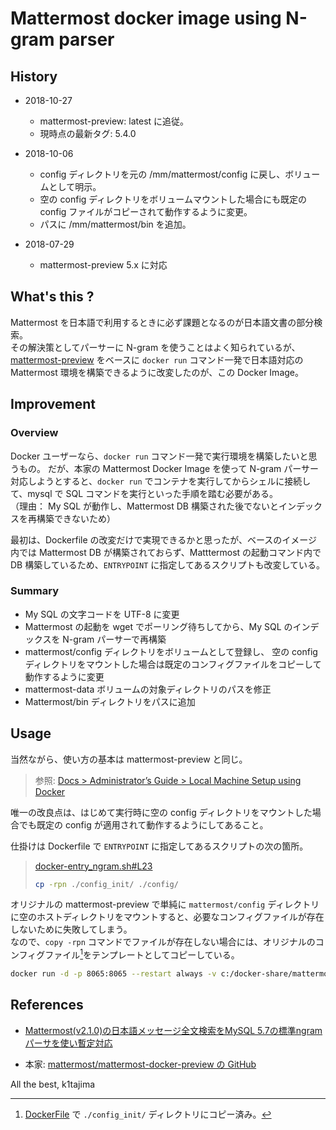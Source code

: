 # Mattermost docker image using N-gram parser

## History

* 2018-10-27
  * mattermost-preview: latest に追従。
  * 現時点の最新タグ: 5.4.0

* 2018-10-06
  * config ディレクトリを元の /mm/mattermost/config に戻し、ボリュームとして明示。
  * 空の config ディレクトリをボリュームマウントした場合にも既定の config ファイルがコピーされて動作するように変更。
  * パスに /mm/mattermost/bin を追加。

* 2018-07-29
  * mattermost-preview 5.x に対応

## What's this ?

Mattermost を日本語で利用するときに必ず課題となるのが日本語文書の部分検索。  
その解決策としてパーサーに N-gram を使うことはよく知られているが、[mattermost-preview][mattermost-preview-image] をベースに `docker run` コマンド一発で日本語対応の Mattermost 環境を構築できるように改変したのが、この Docker Image。

[mattermost-preview-image]:https://hub.docker.com/r/mattermost/mattermost-preview

## Improvement

### Overview

Docker ユーザーなら、`docker run` コマンド一発で実行環境を構築したいと思うもの。
だが、本家の Mattermost Docker Image を使って N-gram パーサー対応しようとすると、`docker run` でコンテナを実行してからシェルに接続して、mysql で SQL コマンドを実行といった手順を踏む必要がある。  
（理由： My SQL が動作し、Mattermost DB 構築された後でないとインデックスを再構築できないため）

最初は、Dockerfile の改変だけで実現できるかと思ったが、ベースのイメージ内では Mattermost DB が構築されておらず、Matttermost の起動コマンド内で DB 構築しているため、`ENTRYPOINT` に指定してあるスクリプトも改変している。

### Summary

* My SQL の文字コードを UTF-8 に変更
* Mattermost の起動を wget でポーリング待ちしてから、My SQL のインデックスを N-gram パーサーで再構築
* mattermost/config ディレクトリをボリュームとして登録し、
  空の config ディレクトリをマウントした場合は既定のコンフィグファイルをコピーして動作するように変更
* mattermost-data ボリュームの対象ディレクトリのパスを修正
* Mattermost/bin ディレクトリをパスに追加

## Usage

当然ながら、使い方の基本は mattermost-preview と同じ。

> 参照: [Docs > Administrator’s Guide > Local Machine Setup using Docker][mattermost-preview-install]

[mattermost-preview-install]:https://docs.mattermost.com/install/docker-local-machine.html

唯一の改良点は、はじめて実行時に空の config ディレクトリをマウントした場合でも既定の config が適用されて動作するようにしてあること。

仕掛けは Dockerfile で `ENTRYPOINT` に指定してあるスクリプトの次の箇所。

> [docker-entry_ngram.sh#L23](https://github.com/tajimak/mattermost_ngram/blob/master/docker-entry_ngram.sh#L23) 
> ```sh
> cp -rpn ./config_init/ ./config/
> ```

オリジナルの mattermost-preview で単純に `mattermost/config` ディレクトリに空のホストディレクトリをマウントすると、必要なコンフィグファイルが存在しないために失敗してしまう。  
なので、`copy -rpn` コマンドでファイルが存在しない場合には、オリジナルのコンフィグファイル[^1]をテンプレートとしてコピーしている。

[^1]: [DockerFile](https://github.com/tajimak/mattermost_ngram/blob/master/Dockerfile#L15) で `./config_init/` ディレクトリにコピー済み。

```sh
docker run -d -p 8065:8065 --restart always -v c:/docker-share/mattermost/config:/mm/mattermost/config -v c:/docker-share/mattermost/mattermost-data:/mm/mattermost/mattermost-data -v c:/docker-share/mattermost/mysql:/var/lib/mysql --name mattermost k1tajima/mattermost_ngram
```

## References

* [Mattermost(v2.1.0)の日本語メッセージ全文検索をMySQL 5.7の標準ngramパーサを使い暫定対応](https://qiita.com/terukizm/items/b477943b63c66ab7d454)

* 本家: [mattermost/mattermost-docker-preview の GitHub](https://github.com/mattermost/mattermost-docker-preview)

All the best,
k1tajima
